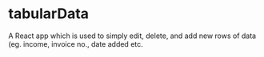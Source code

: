# tabularData
A React app which is used to simply edit, delete, and add new rows of data (eg. income, invoice no., date added etc. 
